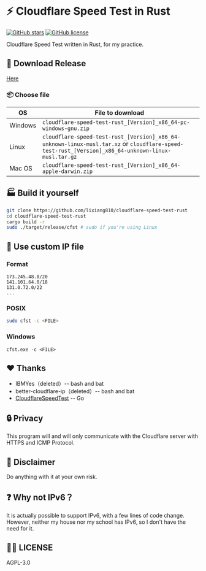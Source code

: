 # ⚡ Cloudflare Speed Test in Rust

[![GitHub stars](https://img.shields.io/github/stars/lixiang810/cloudflare-speed-test-rust?style=for-the-badge)](https://github.com/lixiang810/cloudflare-speed-test-rust/stargazers) [![GitHub license](https://img.shields.io/github/license/lixiang810/cloudflare-speed-test-rust?style=for-the-badge)](https://github.com/lixiang810/cloudflare-speed-test-rust/blob/main/LICENSE)

Cloudflare Speed Test written in Rust, for my practice.

## 🔖 Download Release

[Here](https://github.com/lixiang810/cloudflare-speed-test-rust/releases/)

### 📦 Choose file

| OS      | File to download                                                                                                                                   |
| ------- | -------------------------------------------------------------------------------------------------------------------------------------------------- |
| Windows | `cloudflare-speed-test-rust_[Version]_x86_64-pc-windows-gnu.zip`                                                                                   |
| Linux   | `cloudflare-speed-test-rust_[Version]_x86_64-unknown-linux-musl.tar.xz` or `cloudflare-speed-test-rust_[Version]_x86_64-unknown-linux-musl.tar.gz` |
| Mac OS  | `cloudflare-speed-test-rust_[Version]_x86_64-apple-darwin.zip`                                                                                     |

## 🏭 Build it yourself

```bash
git clone https://github.com/lixiang810/cloudflare-speed-test-rust
cd cloudflare-speed-test-rust
cargo build -r
sudo ./target/release/cfst # sudo if you're using Linux
```

## 🔧 Use custom IP file

### Format

```plaintext
173.245.48.0/20
141.101.64.0/18
131.0.72.0/22
...
```

### POSIX

```bash
sudo cfst -c <FILE>
```

### Windows

```dos
cfst.exe -c <FILE>
```

## ❤️ Thanks

- IBMYes（deleted）-- bash and bat
- better-cloudflare-ip（deleted）-- bash and bat
- [CloudflareSpeedTest](https://github.com/XIU2/CloudflareSpeedTest) -- Go

## 🔒 Privacy

This program will and will only communicate with the Cloudflare server with HTTPS and ICMP Protocol.

## 🤯 Disclaimer

Do anything with it at your own risk.

## ❓ Why not IPv6？

It is actually possible to support IPv6, with a few lines of code change. However, neither my house nor my school has IPv6, so I don't have the need for it.

## 🧑‍🏭 LICENSE

AGPL-3.0
